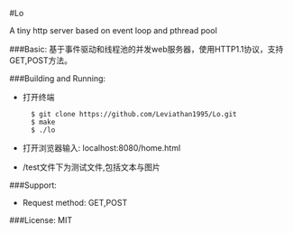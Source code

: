 #Lo

A tiny http server based on event loop and pthread pool

###Basic:
基于事件驱动和线程池的并发web服务器，使用HTTP1.1协议，支持GET,POST方法。

###Building and Running:

* 打开终端

        $ git clone https://github.com/Leviathan1995/Lo.git
        $ make
        $ ./lo
* 打开浏览器输入: localhost:8080/home.html
* /test文件下为测试文件,包括文本与图片


###Support:
* Request method: GET,POST


###License:
MIT
